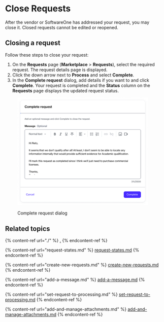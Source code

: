 # Close Requests

After the vendor or SoftwareOne has addressed your request, you may close it. Closed requests cannot be edited or reopened.

## Closing a request

Follow these steps to close your request:

1. On the **Requests** page (**Marketplace** > **Requests**), select the required request. The request details page is displayed.
2. Click the down arrow next to **Process** and select **Complete**.&#x20;
3. In the **Complete request** dialog, add details if you want to and click **Complete**. Your request is completed and the **Status** column on the **Requests** page displays the updated request status.

<figure><img src="../../../.gitbook/assets/image (999).png" alt="" width="563"><figcaption><p>Complete request dialog</p></figcaption></figure>

## Related topics

{% content-ref url="./" %}
[.](./)
{% endcontent-ref %}

{% content-ref url="request-states.md" %}
[request-states.md](request-states.md)
{% endcontent-ref %}

{% content-ref url="create-new-requests.md" %}
[create-new-requests.md](create-new-requests.md)
{% endcontent-ref %}

{% content-ref url="add-a-message.md" %}
[add-a-message.md](add-a-message.md)
{% endcontent-ref %}

{% content-ref url="set-request-to-processing.md" %}
[set-request-to-processing.md](set-request-to-processing.md)
{% endcontent-ref %}

{% content-ref url="add-and-manage-attachments.md" %}
[add-and-manage-attachments.md](add-and-manage-attachments.md)
{% endcontent-ref %}
